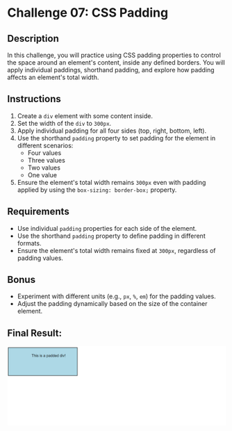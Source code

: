 # Challenge 07: CSS Padding

## Description
In this challenge, you will practice using CSS padding properties to control the space around an element's content, inside any defined borders. You will apply individual paddings, shorthand padding, and explore how padding affects an element's total width.

## Instructions
1. Create a `div` element with some content inside.
2. Set the width of the `div` to `300px`.
3. Apply individual padding for all four sides (top, right, bottom, left).
4. Use the shorthand `padding` property to set padding for the element in different scenarios:
   - Four values
   - Three values
   - Two values
   - One value
5. Ensure the element's total width remains `300px` even with padding applied by using the `box-sizing: border-box;` property.

## Requirements
- Use individual `padding` properties for each side of the element.
- Use the shorthand `padding` property to define padding in different formats.
- Ensure the element's total width remains fixed at `300px`, regardless of padding values.

## Bonus
- Experiment with different units (e.g., `px`, `%`, `em`) for the padding values.
- Adjust the padding dynamically based on the size of the container element.

## Final Result:
![Final Result Image](../Images/Challenge7Result.png)